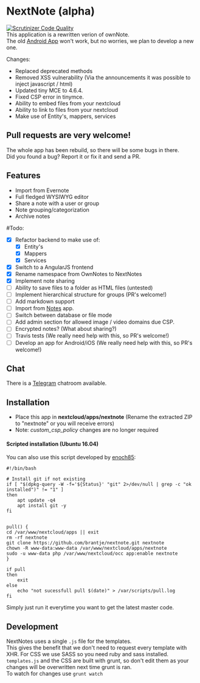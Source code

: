 # NextNote (alpha)
[![Scrutinizer Code Quality](https://scrutinizer-ci.com/g/brantje/nextnote/badges/quality-score.png?b=master)](https://scrutinizer-ci.com/g/brantje/nextnote/?branch=master)   
This application is a rewritten verion of ownNote.<br>
The old [Android App](https://play.google.com/store/apps/details?id=com.nowsci.ownnote&hl=sv) won't work, but no worries, we plan to develop a new one.
    
Changes:
- Replaced deprecated methods
- Removed XSS vulnerability (Via the announcements it was possible to inject javascript / html)
- Updated tiny MCE to  4.6.4.
- Fixed CSP error in tinymce.
- Ability to embed files from your nextcloud 
- Ability to link to files from your nextcloud
- Make use of Entity's, mappers, services

## Pull requests are very welcome!
The whole app has been rebuild, so there will be some bugs in there.   
Did you found a bug? Report it or fix it and send a PR.

## Features
- Import from Evernote
- Full fledged WYSIWYG editor
- Share a note with a user or group
- Note grouping/categorization
- Archive notes


#Todo:
- [x] Refactor backend to make use of:
  - [x] Entity's
  - [x] Mappers
  - [x] Services
- [x] Switch to a AngularJS frontend
- [X] Rename namespace from OwnNotes to NextNotes
- [x] Implement note sharing
- [ ] Ability to save files to a folder as HTML files (untested)
- [ ] Implement hierarchical structure for groups (PR's welcome!)
- [ ] Add markdown support
- [ ] Import from [Notes](https://github.com/nextcloud/notes) app.
- [ ] Switch between database or file mode
- [ ] Add admin section for allowed image / video domains due CSP.
- [ ] Encrypted notes? (What about sharing?)
- [ ] Travis tests (We really need help with this, so PR's welcome!) 
- [ ] Develop an app for Android/iOS (We really need help with this, so PR's welcome!)
   
## Chat
There is a [Telegram](https://t.me/NextNote) chatroom available.
   
## Installation
- Place this app in **nextcloud/apps/nextnote** (Rename the extracted ZIP to "nextnote" or you will receive errors)
- Note: *custom_csp_policy* changes are no longer required

#### Scripted installation (Ubuntu 16.04)

You can also use this script developed by [enoch85](https://github.com/enoch85):
```
#!/bin/bash

# Install git if not existing
if [ "$(dpkg-query -W -f='${Status}' "git" 2>/dev/null | grep -c "ok installed")" != "1" ]
then
    apt update -q4
    apt install git -y
fi


pull() {
cd /var/www/nextcloud/apps || exit
rm -rf nextnote
git clone https://github.com/brantje/nextnote.git nextnote
chown -R www-data:www-data /var/www/nextcloud/apps/nextnote
sudo -u www-data php /var/www/nextcloud/occ app:enable nextnote
}

if pull
then
    exit
else
    echo "not sucessfull pull $(date)" > /var/scripts/pull.log
fi
```

Simply just run it everytime you want to get the latest master code.

## Development

NextNotes uses a single `.js` file for the templates.   
This gives the benefit that we don't need to request every template with XHR.
For CSS we use SASS so you need ruby and sass installed.
`templates.js` and the CSS are built with grunt, so don't edit them as your changes will be overwritten next time grunt is ran.   
To watch for changes use `grunt watch`
